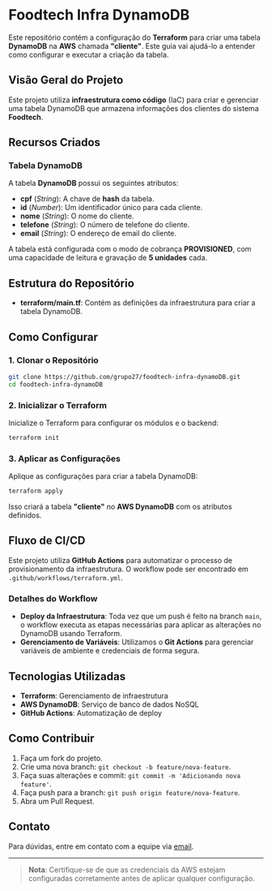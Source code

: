 
# Foodtech Infra DynamoDB

Este repositório contém a configuração do **Terraform** para criar uma tabela **DynamoDB** na **AWS** chamada **"cliente"**. Este guia vai ajudá-lo a entender como configurar e executar a criação da tabela.

## Visão Geral do Projeto

Este projeto utiliza **infraestrutura como código** (IaC) para criar e gerenciar uma tabela DynamoDB que armazena informações dos clientes do sistema **Foodtech**.

## Recursos Criados

### Tabela DynamoDB

A tabela **DynamoDB** possui os seguintes atributos:

- **cpf** (_String_): A chave de **hash** da tabela.
- **id** (_Number_): Um identificador único para cada cliente.
- **nome** (_String_): O nome do cliente.
- **telefone** (_String_): O número de telefone do cliente.
- **email** (_String_): O endereço de email do cliente.

A tabela está configurada com o modo de cobrança **PROVISIONED**, com uma capacidade de leitura e gravação de **5 unidades** cada.

## Estrutura do Repositório

- **terraform/main.tf**: Contém as definições da infraestrutura para criar a tabela DynamoDB.

## Como Configurar

### 1. Clonar o Repositório

```sh
git clone https://github.com/grupo27/foodtech-infra-dynamoDB.git
cd foodtech-infra-dynamoDB
```

### 2. Inicializar o Terraform

Inicialize o Terraform para configurar os módulos e o backend:

```sh
terraform init
```

### 3. Aplicar as Configurações

Aplique as configurações para criar a tabela DynamoDB:

```sh
terraform apply
```

Isso criará a tabela **"cliente"** no **AWS DynamoDB** com os atributos definidos.

## Fluxo de CI/CD

Este projeto utiliza **GitHub Actions** para automatizar o processo de provisionamento da infraestrutura. O workflow pode ser encontrado em `.github/workflows/terraform.yml`.

### Detalhes do Workflow

- **Deploy da Infraestrutura**: Toda vez que um push é feito na branch `main`, o workflow executa as etapas necessárias para aplicar as alterações no DynamoDB usando Terraform.
- **Gerenciamento de Variáveis**: Utilizamos o **Git Actions** para gerenciar variáveis de ambiente e credenciais de forma segura.

## Tecnologias Utilizadas

- **Terraform**: Gerenciamento de infraestrutura
- **AWS DynamoDB**: Serviço de banco de dados NoSQL
- **GitHub Actions**: Automatização de deploy

## Como Contribuir

1. Faça um fork do projeto.
2. Crie uma nova branch: `git checkout -b feature/nova-feature`.
3. Faça suas alterações e commit: `git commit -m 'Adicionando nova feature'`.
4. Faça push para a branch: `git push origin feature/nova-feature`.
5. Abra um Pull Request.

## Contato

Para dúvidas, entre em contato com a equipe via [email](mailto:support@foodtech.com).

---

> **Nota**: Certifique-se de que as credenciais da AWS estejam configuradas corretamente antes de aplicar qualquer configuração.

